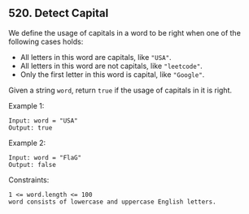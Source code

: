 ## 520. Detect Capital

We define the usage of capitals in a word to be right when one of the following cases holds:

- All letters in this word are capitals, like `"USA"`.
- All letters in this word are not capitals, like `"leetcode"`.
- Only the first letter in this word is capital, like `"Google"`.

Given a string `word`, return `true` if the usage of capitals in it is right.

Example 1:

```
Input: word = "USA"
Output: true
```

Example 2:

```
Input: word = "FlaG"
Output: false
```

Constraints:

```
1 <= word.length <= 100
word consists of lowercase and uppercase English letters.
```
